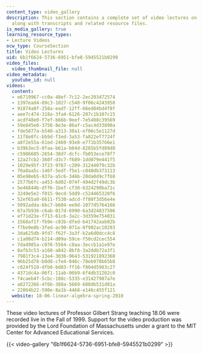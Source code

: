 ```yaml
---
content_type: video_gallery
description: This section contains a complete set of video lectures on linear algebra
  along with transcripts and related resource files.
is_media_gallery: true
learning_resource_types:
- Lecture Videos
ocw_type: CourseSection
title: Video Lectures
uid: 6b1f6624-5736-6951-bfe8-5945521b0299
video_files:
  video_thumbnail_file: null
video_metadata:
  youtube_id: null
videos:
  content:
  - e6719967-cc0a-48ef-7c12-2ec203472574
  - 1397ead4-89c3-1027-c540-9f06c4243950
  - 91874a0f-258a-eadf-12ff-66ed84bd4f8f
  - aee7c474-318a-3fa4-6126-207c1b107c15
  - acdf48e0-f7ef-b66b-9eef-7e5408c39569
  - 59e845e0-3756-8e3e-86af-c5ac4d33890a
  - fde5877a-b540-a313-30a1-ef06c5e1127d
  - 11f8e0fc-bb9d-f3ed-3a53-fa822ef7724f
  - a8f2e55a-61ed-2469-93e8-e771b35766e1
  - b39b3ec5-0faa-b61a-b04d-8285b5fd89d8
  - c5986685-2654-38d7-dcfc-fb053ece78f7
  - 12a27cb2-360f-d3c7-f689-1dd079e441f5
  - 1029e95f-3f23-9767-c209-31244079c32b
  - 70a8aa5c-146f-5edf-f5e1-c040db373113
  - 05e98eb5-937a-a5c6-346b-20da0d9c7f68
  - 2577b6fc-a453-6d02-074f-494d2f49dc3b
  - 5e46844b-dff6-1bef-cf30-6324290ba71c
  - 3249e5e2-f015-9ecd-5dd9-c524465320f6
  - 52ef65a0-6611-f530-adcd-ff80f3d56e4e
  - 5092adda-6bc7-b604-ee9d-1077d5764166
  - 67a7b936-c6ab-017d-6990-6a3d24837506
  - ef71d23e-f713-61c6-3a2c-3d359e754031
  - 1568af1f-fb9e-c83b-dfed-b41742aab02b
  - f7be9e0b-3fed-ac90-071a-0f982ac10293
  - 3da625db-9fd7-f62f-3a3f-b2a6d0dcc4c8
  - c1a00d74-b214-d09a-59ce-f50cd2cec554
  - 7da4985a-c076-5564-c8aa-3eccb1a1e97e
  - 8afb3c53-a168-a842-8bf8-3a2ddb72a3f1
  - 7981f3c4-13e4-3036-9643-531921892360
  - 96b25d78-b0d8-cfe4-046c-78eb978b65b8
  - c024f510-dfb0-bd83-ff16-f804d5983c27
  - 4371dc4a-06f1-11ab-06b9-6f4db31262c0
  - f4caeb4f-5cbc-108c-5335-e31427987a7e
  - a8272266-4f6b-388a-5669-608db531d81a
  - 22064b22-590e-8a1b-4468-e146c455f121
  website: 18-06-linear-algebra-spring-2010
---
```


These video lectures of Professor Gilbert Strang teaching 18.06 were recorded live in the Fall of 1999. Support for the video production was provided by the Lord Foundation of Massachusetts under a grant to the MIT Center for Advanced Educational Services.

{{< video-gallery "6b1f6624-5736-6951-bfe8-5945521b0299" >}}

